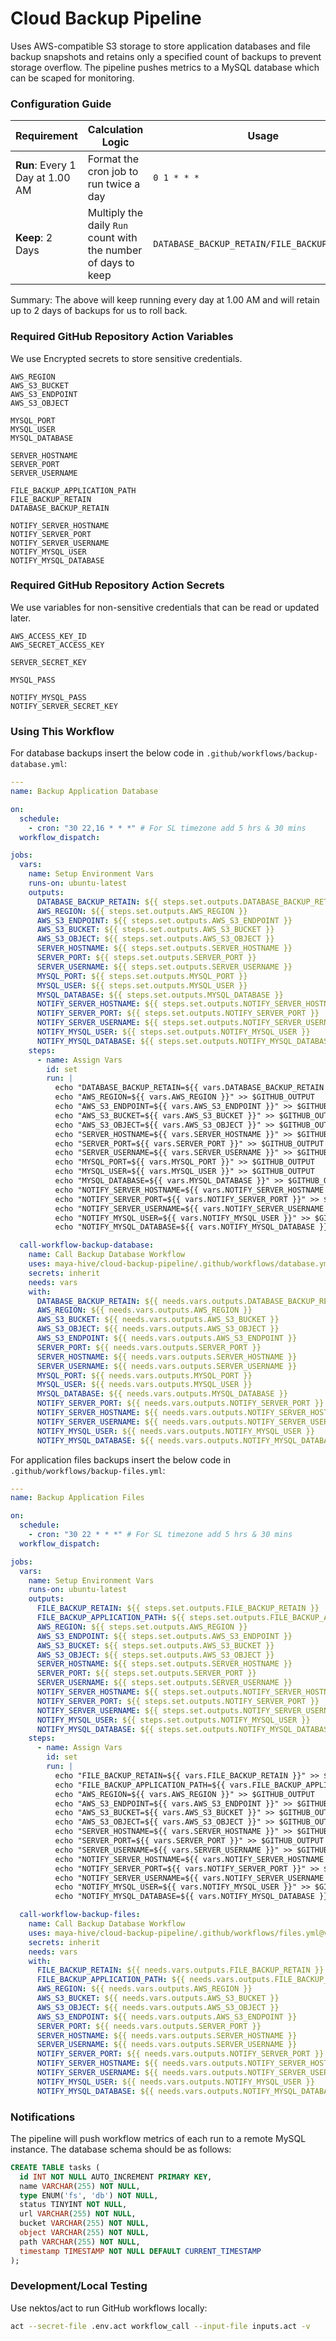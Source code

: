 # Cloud Backup Pipeline

Uses AWS-compatible S3 storage to store application databases and file backup snapshots and retains only a specified count of backups to prevent storage overflow. The pipeline pushes metrics to a MySQL database which can be scaped for monitoring.

### Configuration Guide

| Requirement                     | Calculation Logic                                              | Usage                                         |
| ------------------------------- | -------------------------------------------------------------- | --------------------------------------------- |
| **Run**: Every 1 Day at 1.00 AM | Format the cron job to run twice a day                         | `0 1 * * *`                                   |
| **Keep**: 2 Days                | Multiply the daily `Run` count with the number of days to keep | `DATABASE_BACKUP_RETAIN/FILE_BACKUP_RETAIN=4` |

Summary: The above will keep running every day at 1.00 AM and will retain up to 2 days of backups for us to roll back.

### Required GitHub Repository Action Variables

We use Encrypted secrets to store sensitive credentials.

```env
AWS_REGION
AWS_S3_BUCKET
AWS_S3_ENDPOINT
AWS_S3_OBJECT

MYSQL_PORT
MYSQL_USER
MYSQL_DATABASE

SERVER_HOSTNAME
SERVER_PORT
SERVER_USERNAME

FILE_BACKUP_APPLICATION_PATH
FILE_BACKUP_RETAIN
DATABASE_BACKUP_RETAIN

NOTIFY_SERVER_HOSTNAME
NOTIFY_SERVER_PORT
NOTIFY_SERVER_USERNAME
NOTIFY_MYSQL_USER
NOTIFY_MYSQL_DATABASE
```

### Required GitHub Repository Action Secrets

We use variables for non-sensitive credentials that can be read or updated later.

```env
AWS_ACCESS_KEY_ID
AWS_SECRET_ACCESS_KEY

SERVER_SECRET_KEY

MYSQL_PASS

NOTIFY_MYSQL_PASS
NOTIFY_SERVER_SECRET_KEY
```

### Using This Workflow

For database backups insert the below code in `.github/workflows/backup-database.yml`:

```yaml
---
name: Backup Application Database

on:
  schedule:
    - cron: "30 22,16 * * *" # For SL timezone add 5 hrs & 30 mins
  workflow_dispatch:

jobs:
  vars:
    name: Setup Environment Vars
    runs-on: ubuntu-latest
    outputs:
      DATABASE_BACKUP_RETAIN: ${{ steps.set.outputs.DATABASE_BACKUP_RETAIN }}
      AWS_REGION: ${{ steps.set.outputs.AWS_REGION }}
      AWS_S3_ENDPOINT: ${{ steps.set.outputs.AWS_S3_ENDPOINT }}
      AWS_S3_BUCKET: ${{ steps.set.outputs.AWS_S3_BUCKET }}
      AWS_S3_OBJECT: ${{ steps.set.outputs.AWS_S3_OBJECT }}
      SERVER_HOSTNAME: ${{ steps.set.outputs.SERVER_HOSTNAME }}
      SERVER_PORT: ${{ steps.set.outputs.SERVER_PORT }}
      SERVER_USERNAME: ${{ steps.set.outputs.SERVER_USERNAME }}
      MYSQL_PORT: ${{ steps.set.outputs.MYSQL_PORT }}
      MYSQL_USER: ${{ steps.set.outputs.MYSQL_USER }}
      MYSQL_DATABASE: ${{ steps.set.outputs.MYSQL_DATABASE }}
      NOTIFY_SERVER_HOSTNAME: ${{ steps.set.outputs.NOTIFY_SERVER_HOSTNAME }}
      NOTIFY_SERVER_PORT: ${{ steps.set.outputs.NOTIFY_SERVER_PORT }}
      NOTIFY_SERVER_USERNAME: ${{ steps.set.outputs.NOTIFY_SERVER_USERNAME }}
      NOTIFY_MYSQL_USER: ${{ steps.set.outputs.NOTIFY_MYSQL_USER }}
      NOTIFY_MYSQL_DATABASE: ${{ steps.set.outputs.NOTIFY_MYSQL_DATABASE }}
    steps:
      - name: Assign Vars
        id: set
        run: |
          echo "DATABASE_BACKUP_RETAIN=${{ vars.DATABASE_BACKUP_RETAIN }}" >> $GITHUB_OUTPUT
          echo "AWS_REGION=${{ vars.AWS_REGION }}" >> $GITHUB_OUTPUT
          echo "AWS_S3_ENDPOINT=${{ vars.AWS_S3_ENDPOINT }}" >> $GITHUB_OUTPUT
          echo "AWS_S3_BUCKET=${{ vars.AWS_S3_BUCKET }}" >> $GITHUB_OUTPUT
          echo "AWS_S3_OBJECT=${{ vars.AWS_S3_OBJECT }}" >> $GITHUB_OUTPUT
          echo "SERVER_HOSTNAME=${{ vars.SERVER_HOSTNAME }}" >> $GITHUB_OUTPUT
          echo "SERVER_PORT=${{ vars.SERVER_PORT }}" >> $GITHUB_OUTPUT
          echo "SERVER_USERNAME=${{ vars.SERVER_USERNAME }}" >> $GITHUB_OUTPUT
          echo "MYSQL_PORT=${{ vars.MYSQL_PORT }}" >> $GITHUB_OUTPUT
          echo "MYSQL_USER=${{ vars.MYSQL_USER }}" >> $GITHUB_OUTPUT
          echo "MYSQL_DATABASE=${{ vars.MYSQL_DATABASE }}" >> $GITHUB_OUTPUT
          echo "NOTIFY_SERVER_HOSTNAME=${{ vars.NOTIFY_SERVER_HOSTNAME }}" >> $GITHUB_OUTPUT
          echo "NOTIFY_SERVER_PORT=${{ vars.NOTIFY_SERVER_PORT }}" >> $GITHUB_OUTPUT
          echo "NOTIFY_SERVER_USERNAME=${{ vars.NOTIFY_SERVER_USERNAME }}" >> $GITHUB_OUTPUT
          echo "NOTIFY_MYSQL_USER=${{ vars.NOTIFY_MYSQL_USER }}" >> $GITHUB_OUTPUT
          echo "NOTIFY_MYSQL_DATABASE=${{ vars.NOTIFY_MYSQL_DATABASE }}" >> $GITHUB_OUTPUT

  call-workflow-backup-database:
    name: Call Backup Database Workflow
    uses: maya-hive/cloud-backup-pipeline/.github/workflows/database.yml@v2.0.0 # Specify release version
    secrets: inherit
    needs: vars
    with:
      DATABASE_BACKUP_RETAIN: ${{ needs.vars.outputs.DATABASE_BACKUP_RETAIN }}
      AWS_REGION: ${{ needs.vars.outputs.AWS_REGION }}
      AWS_S3_BUCKET: ${{ needs.vars.outputs.AWS_S3_BUCKET }}
      AWS_S3_OBJECT: ${{ needs.vars.outputs.AWS_S3_OBJECT }}
      AWS_S3_ENDPOINT: ${{ needs.vars.outputs.AWS_S3_ENDPOINT }}
      SERVER_PORT: ${{ needs.vars.outputs.SERVER_PORT }}
      SERVER_HOSTNAME: ${{ needs.vars.outputs.SERVER_HOSTNAME }}
      SERVER_USERNAME: ${{ needs.vars.outputs.SERVER_USERNAME }}
      MYSQL_PORT: ${{ needs.vars.outputs.MYSQL_PORT }}
      MYSQL_USER: ${{ needs.vars.outputs.MYSQL_USER }}
      MYSQL_DATABASE: ${{ needs.vars.outputs.MYSQL_DATABASE }}
      NOTIFY_SERVER_PORT: ${{ needs.vars.outputs.NOTIFY_SERVER_PORT }}
      NOTIFY_SERVER_HOSTNAME: ${{ needs.vars.outputs.NOTIFY_SERVER_HOSTNAME }}
      NOTIFY_SERVER_USERNAME: ${{ needs.vars.outputs.NOTIFY_SERVER_USERNAME }}
      NOTIFY_MYSQL_USER: ${{ needs.vars.outputs.NOTIFY_MYSQL_USER }}
      NOTIFY_MYSQL_DATABASE: ${{ needs.vars.outputs.NOTIFY_MYSQL_DATABASE }}
```

For application files backups insert the below code in `.github/workflows/backup-files.yml`:

```yaml
---
name: Backup Application Files

on:
  schedule:
    - cron: "30 22 * * *" # For SL timezone add 5 hrs & 30 mins
  workflow_dispatch:

jobs:
  vars:
    name: Setup Environment Vars
    runs-on: ubuntu-latest
    outputs:
      FILE_BACKUP_RETAIN: ${{ steps.set.outputs.FILE_BACKUP_RETAIN }}
      FILE_BACKUP_APPLICATION_PATH: ${{ steps.set.outputs.FILE_BACKUP_APPLICATION_PATH }}
      AWS_REGION: ${{ steps.set.outputs.AWS_REGION }}
      AWS_S3_ENDPOINT: ${{ steps.set.outputs.AWS_S3_ENDPOINT }}
      AWS_S3_BUCKET: ${{ steps.set.outputs.AWS_S3_BUCKET }}
      AWS_S3_OBJECT: ${{ steps.set.outputs.AWS_S3_OBJECT }}
      SERVER_HOSTNAME: ${{ steps.set.outputs.SERVER_HOSTNAME }}
      SERVER_PORT: ${{ steps.set.outputs.SERVER_PORT }}
      SERVER_USERNAME: ${{ steps.set.outputs.SERVER_USERNAME }}
      NOTIFY_SERVER_HOSTNAME: ${{ steps.set.outputs.NOTIFY_SERVER_HOSTNAME }}
      NOTIFY_SERVER_PORT: ${{ steps.set.outputs.NOTIFY_SERVER_PORT }}
      NOTIFY_SERVER_USERNAME: ${{ steps.set.outputs.NOTIFY_SERVER_USERNAME }}
      NOTIFY_MYSQL_USER: ${{ steps.set.outputs.NOTIFY_MYSQL_USER }}
      NOTIFY_MYSQL_DATABASE: ${{ steps.set.outputs.NOTIFY_MYSQL_DATABASE }}
    steps:
      - name: Assign Vars
        id: set
        run: |
          echo "FILE_BACKUP_RETAIN=${{ vars.FILE_BACKUP_RETAIN }}" >> $GITHUB_OUTPUT
          echo "FILE_BACKUP_APPLICATION_PATH=${{ vars.FILE_BACKUP_APPLICATION_PATH }}" >> $GITHUB_OUTPUT
          echo "AWS_REGION=${{ vars.AWS_REGION }}" >> $GITHUB_OUTPUT
          echo "AWS_S3_ENDPOINT=${{ vars.AWS_S3_ENDPOINT }}" >> $GITHUB_OUTPUT
          echo "AWS_S3_BUCKET=${{ vars.AWS_S3_BUCKET }}" >> $GITHUB_OUTPUT
          echo "AWS_S3_OBJECT=${{ vars.AWS_S3_OBJECT }}" >> $GITHUB_OUTPUT
          echo "SERVER_HOSTNAME=${{ vars.SERVER_HOSTNAME }}" >> $GITHUB_OUTPUT
          echo "SERVER_PORT=${{ vars.SERVER_PORT }}" >> $GITHUB_OUTPUT
          echo "SERVER_USERNAME=${{ vars.SERVER_USERNAME }}" >> $GITHUB_OUTPUT
          echo "NOTIFY_SERVER_HOSTNAME=${{ vars.NOTIFY_SERVER_HOSTNAME }}" >> $GITHUB_OUTPUT
          echo "NOTIFY_SERVER_PORT=${{ vars.NOTIFY_SERVER_PORT }}" >> $GITHUB_OUTPUT
          echo "NOTIFY_SERVER_USERNAME=${{ vars.NOTIFY_SERVER_USERNAME }}" >> $GITHUB_OUTPUT
          echo "NOTIFY_MYSQL_USER=${{ vars.NOTIFY_MYSQL_USER }}" >> $GITHUB_OUTPUT
          echo "NOTIFY_MYSQL_DATABASE=${{ vars.NOTIFY_MYSQL_DATABASE }}" >> $GITHUB_OUTPUT

  call-workflow-backup-files:
    name: Call Backup Database Workflow
    uses: maya-hive/cloud-backup-pipeline/.github/workflows/files.yml@v2.0.0 # Specify release version
    secrets: inherit
    needs: vars
    with:
      FILE_BACKUP_RETAIN: ${{ needs.vars.outputs.FILE_BACKUP_RETAIN }}
      FILE_BACKUP_APPLICATION_PATH: ${{ needs.vars.outputs.FILE_BACKUP_APPLICATION_PATH }}
      AWS_REGION: ${{ needs.vars.outputs.AWS_REGION }}
      AWS_S3_BUCKET: ${{ needs.vars.outputs.AWS_S3_BUCKET }}
      AWS_S3_OBJECT: ${{ needs.vars.outputs.AWS_S3_OBJECT }}
      AWS_S3_ENDPOINT: ${{ needs.vars.outputs.AWS_S3_ENDPOINT }}
      SERVER_PORT: ${{ needs.vars.outputs.SERVER_PORT }}
      SERVER_HOSTNAME: ${{ needs.vars.outputs.SERVER_HOSTNAME }}
      SERVER_USERNAME: ${{ needs.vars.outputs.SERVER_USERNAME }}
      NOTIFY_SERVER_PORT: ${{ needs.vars.outputs.NOTIFY_SERVER_PORT }}
      NOTIFY_SERVER_HOSTNAME: ${{ needs.vars.outputs.NOTIFY_SERVER_HOSTNAME }}
      NOTIFY_SERVER_USERNAME: ${{ needs.vars.outputs.NOTIFY_SERVER_USERNAME }}
      NOTIFY_MYSQL_USER: ${{ needs.vars.outputs.NOTIFY_MYSQL_USER }}
      NOTIFY_MYSQL_DATABASE: ${{ needs.vars.outputs.NOTIFY_MYSQL_DATABASE }}
```

### Notifications

The pipeline will push workflow metrics of each run to a remote MySQL instance. The database schema should be as follows:

```sql
CREATE TABLE tasks (
  id INT NOT NULL AUTO_INCREMENT PRIMARY KEY,
  name VARCHAR(255) NOT NULL,
  type ENUM('fs', 'db') NOT NULL,
  status TINYINT NOT NULL,
  url VARCHAR(255) NOT NULL,
  bucket VARCHAR(255) NOT NULL,
  object VARCHAR(255) NOT NULL,
  path VARCHAR(255) NOT NULL,
  timestamp TIMESTAMP NOT NULL DEFAULT CURRENT_TIMESTAMP
);
```

### Development/Local Testing

Use nektos/act to run GitHub workflows locally:

```bash
act --secret-file .env.act workflow_call --input-file inputs.act -v
```
